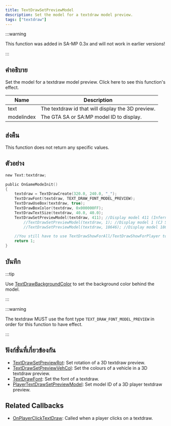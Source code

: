 ```yaml
---
title: TextDrawSetPreviewModel
description: Set the model for a textdraw model preview.
tags: ["textdraw"]
---
```


:::warning

This function was added in SA-MP 0.3x and will not work in earlier versions!

:::

## คำอธิบาย

Set the model for a textdraw model preview. Click here to see this function's effect.

| Name       | Description                                       |
| ---------- | ------------------------------------------------- |
| text       | The textdraw id that will display the 3D preview. |
| modelindex | The GTA SA or SA:MP model ID to display.          |

## ส่งคืน

This function does not return any specific values.

## ตัวอย่าง

```c
new Text:textdraw;

public OnGameModeInit()
{
    textdraw = TextDrawCreate(320.0, 240.0, "_");
    TextDrawFont(textdraw, TEXT_DRAW_FONT_MODEL_PREVIEW);
    TextDrawUseBox(textdraw, true);
    TextDrawBoxColor(textdraw, 0x000000FF);
    TextDrawTextSize(textdraw, 40.0, 40.0);
    TextDrawSetPreviewModel(textdraw, 411); //Display model 411 (Infernus)
        //TextDrawSetPreviewModel(textdraw, 1); //Display model 1 (CJ Skin)
        //TextDrawSetPreviewModel(textdraw, 18646); //Display model 18646 (Police light object)

    //You still have to use TextDrawShowForAll/TextDrawShowForPlayer to make the textdraw visible.
    return 1;
}
```

## บันทึก

:::tip

Use [TextDrawBackgroundColor](TextDrawBackgroundColor) to set the background color behind the model.

:::

:::warning

The textdraw MUST use the font type `TEXT_DRAW_FONT_MODEL_PREVIEW` in order for this function to have effect.

:::

## ฟังก์ชั่นที่เกี่ยวข้องกัน

- [TextDrawSetPreviewRot](../functions/TextDrawSetPreviewRot.md): Set rotation of a 3D textdraw preview.
- [TextDrawSetPreviewVehCol](../functions/TextDrawSetPreviewVehCol.md): Set the colours of a vehicle in a 3D textdraw preview.
- [TextDrawFont](../functions/TextDrawFont.md): Set the font of a textdraw.
- [PlayerTextDrawSetPreviewModel](../functions/PlayerTextDrawSetPreviewModel.md): Set model ID of a 3D player textdraw preview.

## Related Callbacks

- [OnPlayerClickTextDraw](../callbacks/OnPlayerClickTextDraw.md): Called when a player clicks on a textdraw.
